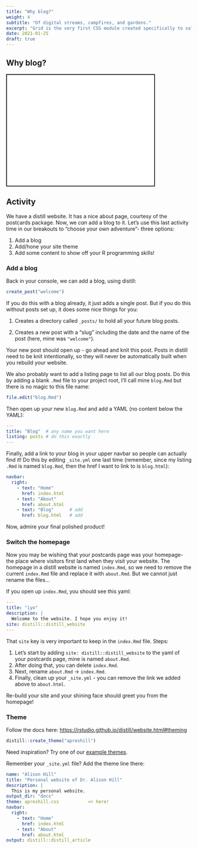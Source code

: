 ```yaml
---
title: "Why blog?"
weight: 4
subtitle: "Of digital streams, campfires, and gardens."
excerpt: "Grid is the very first CSS module created specifically to solve the layout problems we’ve all been hacking our way around for as long as we’ve been making websites."
date: 2021-01-25
draft: true
---
```


<script src="{{< blogdown/postref >}}index_files/fitvids/fitvids.min.js"></script>

## Why blog?

<div class="shareagain" style="min-width:300px;margin:1em auto;">
<iframe src="/slides/04-why-blog.html" width="400" height="300" style="border:2px solid currentColor;" loading="lazy" allowfullscreen></iframe>
<script>fitvids('.shareagain', {players: 'iframe'});</script>
</div>

## Activity

We have a distill website. It has a nice about page, courtesy of the postcards package. Now, we *can* add a blog to it. Let’s use this last activity time in our breakouts to “choose your own adventure”- three options:

1.  Add a blog
2.  Add/hone your site theme
3.  Add some content to show off your R programming skills!

### Add a blog

Back in your console, we can add a blog, using distill:

``` r
create_post("welcome")
```

If you do this with a blog already, it just adds a single post. But if you do this without posts set up, it does some nice things for you:

1.  Creates a directory called `_posts/` to hold all your future blog posts.

2.  Creates a new post with a “slug” including the date and the name of the post (here, mine was `"welcome"`).

Your new post should open up - go ahead and knit this post. Posts in distill need to be knit intentionally, so they will never be automatically built when you rebuild your website.

We also probably want to add a listing page to list all our blog posts. Do this by adding a blank `.Rmd` file to your project root, I’ll call mine `blog.Rmd` but there is no magic to this file name:

``` r
file.edit("blog.Rmd")
```

Then open up your new `blog.Rmd` and add a YAML (no content below the YAML):

``` yaml
---
title: "Blog"  # any name you want here
listing: posts # do this exactly
---
```

Finally, add a link to your blog in your upper navbar so people can actually find it! Do this by editing `_site.yml` one last time (remember, since my listing `.Rmd` is named `blog.Rmd`, then the href I want to link to is `blog.html`):

``` yaml
navbar:
  right:
    - text: "Home"
      href: index.html
    - text: "About"
      href: about.html
    - text: "Blog"      # add
      href: blog.html   # add
```

Now, admire your final polished product!

### Switch the homepage

Now you may be wishing that your postcards page was your homepage- the place where visitors first land when they visit your website. The homepage in a distill website is named `index.Rmd`, so we need to remove the current `index.Rmd` file and replace it with `about.Rmd`. But we cannot just rename the files…

If you open up `index.Rmd`, you should see this yaml:

``` yaml
---
title: "iyo"
description: |
  Welcome to the website. I hope you enjoy it!
site: distill::distill_website
---
```

That `site` key is very important to keep in the `index.Rmd` file. Steps:

1.  Let’s start by adding `site: distill::distill_website` to the yaml of your postcards page, mine is named `about.Rmd`.
2.  After doing that, you can delete `index.Rmd`.
3.  Next, rename `about.Rmd` -&gt; `index.Rmd`.
4.  Finally, clean up your `_site.yml` - you can remove the link we added above to `about.html`.

Re-build your site and your shining face should greet you from the homepage!

### Theme

Follow the docs here: <https://rstudio.github.io/distill/website.html#theming>

``` r
distill::create_theme("apreshill")
```

Need inspiration? Try one of our [example themes](https://rstudio.github.io/distill/website.html#example-themes).

Remember your `_site.yml` file? Add the theme line there:

``` yaml
name: "Alison Hill"
title: "Personal website of Dr. Alison Hill"
description: |
  This is my personal website.
output_dir: "docs"
theme: apreshill.css           << here!
navbar:
  right:
    - text: "Home"
      href: index.html
    - text: "About"
      href: about.html
output: distill::distill_article
```

